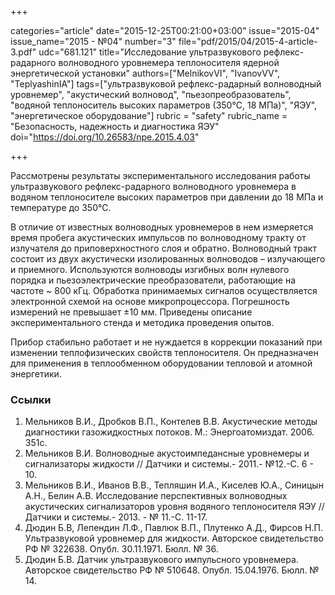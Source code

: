 +++

categories="article"
date="2015-12-25T00:21:00+03:00"
issue="2015-04"
issue_name="2015 - №04"
number="3"
file="pdf/2015/04/2015-4-article-3.pdf"
udc="681.121"
title="Исследование ультразвукового рефлекс-радарного волноводного уровнемера теплоносителя ядерной энергетической установки"
authors=["MelnikovVI", "IvanovVV", "TeplyashinIA"]
tags=["ультразвуковой рефлекс-радарный волноводный уровнемер", "акустический волновод", "пьезопреобразователь", "водяной теплоноситель высоких параметров (350°C, 18 МПа)", "ЯЭУ", "энергетическое оборудование"]
rubric = "safety"
rubric_name = "Безопасность, надежность и диагностика ЯЭУ"
doi="https://doi.org/10.26583/npe.2015.4.03"

+++

Рассмотрены результаты экспериментального исследования работы ультразвукового рефлекс-радарного волноводного уровнемера в водяном теплоносителе высоких параметров при давлении до 18 МПа и температуре до 350°C.

В отличие от известных волноводных уровнемеров в нем измеряется время пробега акустических импульсов по волноводному тракту от излучателя до приповерхностного слоя и обратно. Волноводный тракт состоит из двух акустически изолированных волноводов – излучающего и приемного. Используются волноводы изгибных волн нулевого порядка и пьезоэлектрические преобразователи, работающие на частоте ~ 800 кГц. Обработка принимаемых сигналов осуществляется электронной схемой на основе микропроцессора. Погрешность измерений не превышает ±10 мм. Приведены описание экспериментального стенда и методика проведения опытов.

Прибор стабильно работает и не нуждается в коррекции показаний при изменении теплофизических свойств теплоносителя. Он предназначен для применения в теплообменном оборудовании тепловой и атомной энергетики.


### Ссылки

1. Мельников В.И., Дробков В.П., Контелев В.В. Акустические методы диагностики газожидкостных потоков. М.: Энергоатомиздат. 2006. 351с.
2. Мельников В.И. Волноводные акустоимпедансные уровнемеры и сигнализаторы жидкости // Датчики и системы.- 2011.- №12.-С. 6 - 10.
3. Мельников В.И., Иванов В.В., Тепляшин И.А., Киселев Ю.А., Синицын А.Н., Белин А.В. Исследование перспективных волноводных акустических сигнализаторов уровня водяного теплоносителя ЯЭУ // Датчики и системы.- 2013. - № 11.-С. 11-17.
4. Дюдин Б.В, Лепендин Л.Ф., Павлюк В.П., Плутенко А.Д., Фирсов Н.П. Ультразвуковой уровнемер для жидкости. Авторское свидетельство РФ № 322638. Опубл. 30.11.1971. Бюлл. № 36.
5. Дюдин Б.В. Датчик ультразвукового импульсного уровнемера. Авторское свидетельство РФ № 510648. Опубл. 15.04.1976. Бюлл. № 14.